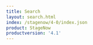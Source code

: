 ```yaml
---
title: Search
layout: search.html
index: /stagenow/4-0/index.json
product: StageNow
productversion: '4.1'
---
```















